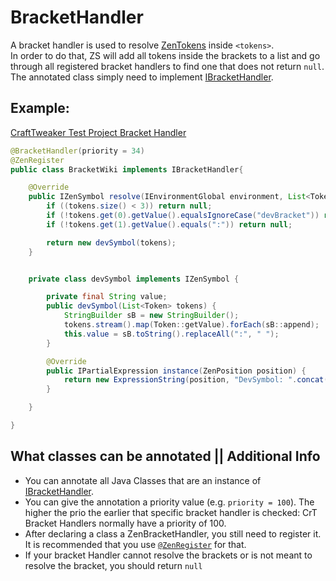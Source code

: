 # BracketHandler

A bracket handler is used to resolve [ZenTokens](/Dev_Area/ZenTokens/) inside `<tokens>`.  
In order to do that, ZS will add all tokens inside the brackets to a list and go through all registered bracket handlers to find one that does not return `null`.  
The annotated class simply need to implement [IBracketHandler](https://github.com/jaredlll08/CraftTweaker/blob/1.12/CraftTweaker2-API/src/main/java/crafttweaker/zenscript/IBracketHandler.java).

## Example:

[CraftTweaker Test Project Bracket Handler](https://github.com/jaredlll08/CraftTweaker/blob/1.12/CraftTweaker2-MC1120-Tests/src/main/java/crafttweaker/tests/wiki/BracketWiki.java)
```java
@BracketHandler(priority = 34)
@ZenRegister
public class BracketWiki implements IBracketHandler{

    @Override
    public IZenSymbol resolve(IEnvironmentGlobal environment, List<Token> tokens) {
        if ((tokens.size() < 3)) return null; 
        if (!tokens.get(0).getValue().equalsIgnoreCase("devBracket")) return null;
        if (!tokens.get(1).getValue().equals(":")) return null;

        return new devSymbol(tokens);
    }


    private class devSymbol implements IZenSymbol {

        private final String value;
        public devSymbol(List<Token> tokens) {
            StringBuilder sB = new StringBuilder();
            tokens.stream().map(Token::getValue).forEach(sB::append);
            this.value = sB.toString().replaceAll(":", " ");
        }

        @Override
        public IPartialExpression instance(ZenPosition position) {
            return new ExpressionString(position, "DevSymbol: ".concat(value));
        }

    }

}
```


## What classes can be annotated || Additional Info

- You can annotate all Java Classes that are an instance of [IBracketHandler](https://github.com/jaredlll08/CraftTweaker/blob/1.12/CraftTweaker2-API/src/main/java/crafttweaker/zenscript/IBracketHandler.java).
- You can give the annotation a priority value (e.g. `priority = 100`). The higher the prio the earlier that specific bracket handler is checked: CrT Bracket Handlers normally have a priority of 100.
- After declaring a class a ZenBracketHandler, you still need to register it. It is recommended that you use [`@ZenRegister`](/Dev_Area/ZenAnnotations/Annotation_ZenRegister/) for that.
- If your bracket Handler cannot resolve the brackets or is not meant to resolve the bracket, you should return `null`